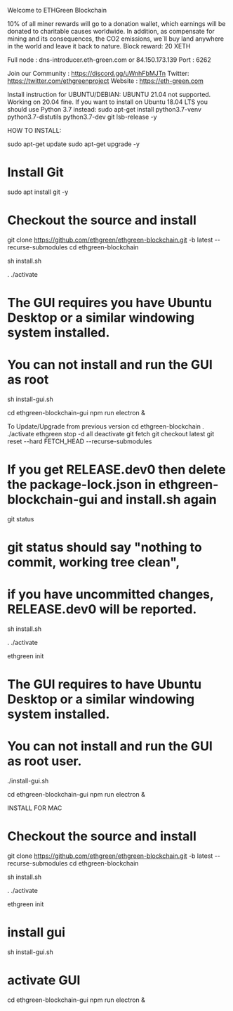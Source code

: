 Welcome to ETHGreen Blockchain

10% of all miner rewards will go to a donation wallet, which earnings will be donated to charitable causes worldwide. In addition, as compensate for mining and its consequences, the CO2 emissions, we´ll buy land anywhere in the world and leave it back to nature.
Block reward: 20 XETH

Full node :
dns-introducer.eth-green.com
or
84.150.173.139
Port : 6262

Join our Community : https://discord.gg/uWnhFbMJTn
Twitter: https://twitter.com/ethgreenproject
Website : https://eth-green.com


Install instruction for UBUNTU/DEBIAN:
UBUNTU 21.04 not supported. Working on 20.04 fine. 
If you want to install on Ubuntu 18.04 LTS you should use Python 3.7 instead: 
sudo apt-get install python3.7-venv python3.7-distutils python3.7-dev git lsb-release -y

HOW TO INSTALL:

sudo apt-get update
sudo apt-get upgrade -y

# Install Git
sudo apt install git -y

# Checkout the source and install
git clone https://github.com/ethgreen/ethgreen-blockchain.git -b latest --recurse-submodules
cd ethgreen-blockchain

sh install.sh

. ./activate

# The GUI requires you have Ubuntu Desktop or a similar windowing system installed.
# You can not install and run the GUI as root

sh install-gui.sh

cd ethgreen-blockchain-gui
npm run electron &



To Update/Upgrade from previous version
cd ethgreen-blockchain
. ./activate
ethgreen stop -d all
deactivate
git fetch
git checkout latest
git reset --hard FETCH_HEAD --recurse-submodules

# If you get RELEASE.dev0 then delete the package-lock.json in ethgreen-blockchain-gui and install.sh again

git status

# git status should say "nothing to commit, working tree clean", 
# if you have uncommitted changes, RELEASE.dev0 will be reported.

sh install.sh

. ./activate

ethgreen init

# The GUI requires to have Ubuntu Desktop or a similar windowing system installed.
# You can not install and run the GUI as root user.
./install-gui.sh

cd ethgreen-blockchain-gui
npm run electron &

INSTALL FOR MAC

# Checkout the source and install
git clone https://github.com/ethgreen/ethgreen-blockchain.git -b latest --recurse-submodules
cd ethgreen-blockchain

sh install.sh

. ./activate

ethgreen init

# install gui
sh install-gui.sh

# activate GUI
cd ethgreen-blockchain-gui
npm run electron &
